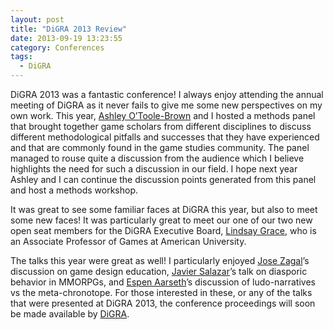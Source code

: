 ```yaml
---
layout: post
title: "DiGRA 2013 Review"
date: 2013-09-19 13:23:55
category: Conferences
tags:
  - DiGRA
---
```


DiGRA 2013 was a fantastic conference! I always enjoy attending the annual meeting of DiGRA as it never fails to give me some new perspectives on my own work. This year, [Ashley O’Toole-Brown](http://digrastudents.org/about#ashley-otoole-brown) and I hosted a methods panel that brought together game scholars from different disciplines to discuss different methodological pitfalls and successes that they have experienced and that are commonly found in the game studies community.  The panel managed to rouse quite a discussion from the audience which I believe highlights the need for such a discussion in our field. I hope next year Ashley and I can continue the discussion points generated from this panel and host a methods workshop.

It was great to see some familiar faces at DiGRA this year, but also to meet some new faces! It was particularly great to meet our one of our two new open seat members for the DiGRA Executive Board, [Lindsay Grace](http://www.lgrace.com/bio_frame.htm), who is an Associate Professor of Games at American University.

The talks this year were great as well! I particularly enjoyed [Jose Zagal](http://facsrv.cs.depaul.edu/~jzagal/)’s discussion on game design education, [Javier Salazar](http://tohoku-gakuin.academia.edu/JavierSalazar)’s talk on diasporic behavior in MMORPGs, and [Espen Aarseth](http://game.itu.dk/index.php/Espen_Aarseth)’s discussion of ludo-narratives vs the meta-chronotope. For those interested in these, or any of the talks that were presented at DiGRA 2013, the conference proceedings will soon be made available by [DiGRA](http://www.digra.org/).
